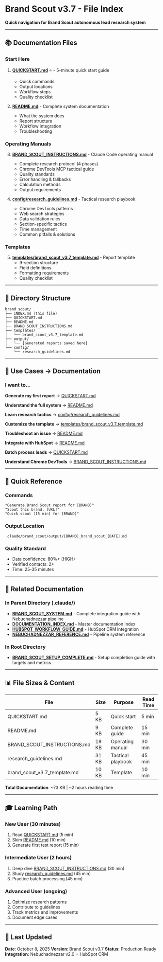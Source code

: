 # Brand Scout v3.7 - File Index

**Quick navigation for Brand Scout autonomous lead research system**

---

## 📚 Documentation Files

### Start Here
1. **[QUICKSTART.md](QUICKSTART.md)** ⭐ - 5-minute quick start guide
   - Quick commands
   - Output locations
   - Workflow steps
   - Quality checklist

2. **[README.md](README.md)** - Complete system documentation
   - What the system does
   - Report structure
   - Workflow integration
   - Troubleshooting

### Operating Manuals

3. **[BRAND_SCOUT_INSTRUCTIONS.md](BRAND_SCOUT_INSTRUCTIONS.md)** - Claude Code operating manual
   - Complete research protocol (4 phases)
   - Chrome DevTools MCP tactical guide
   - Quality standards
   - Error handling & fallbacks
   - Calculation methods
   - Output requirements

4. **[config/research_guidelines.md](config/research_guidelines.md)** - Tactical research playbook
   - Chrome DevTools patterns
   - Web search strategies
   - Data validation rules
   - Section-specific tactics
   - Time management
   - Common pitfalls & solutions

### Templates

5. **[templates/brand_scout_v3.7_template.md](templates/brand_scout_v3.7_template.md)** - Report template
   - 9-section structure
   - Field definitions
   - Formatting requirements
   - Quality checklist

---

## 📁 Directory Structure

```
brand_scout/
├── INDEX.md (this file)
├── QUICKSTART.md
├── README.md
├── BRAND_SCOUT_INSTRUCTIONS.md
├── templates/
│   └── brand_scout_v3.7_template.md
├── output/
│   └── [Generated reports saved here]
└── config/
    └── research_guidelines.md
```

---

## 🎯 Use Cases → Documentation

### I want to...

**Generate my first report**
→ [QUICKSTART.md](QUICKSTART.md#quick-commands)

**Understand the full system**
→ [README.md](README.md)

**Learn research tactics**
→ [config/research_guidelines.md](config/research_guidelines.md)

**Customize the template**
→ [templates/brand_scout_v3.7_template.md](templates/brand_scout_v3.7_template.md)

**Troubleshoot an issue**
→ [README.md](README.md#common-issues--solutions)

**Integrate with HubSpot**
→ [README.md](README.md#workflow-integration)

**Batch process leads**
→ [QUICKSTART.md](QUICKSTART.md#batch-processing)

**Understand Chrome DevTools**
→ [BRAND_SCOUT_INSTRUCTIONS.md](BRAND_SCOUT_INSTRUCTIONS.md#chrome-devtools-mcp---tactical-guide)

---

## 🚀 Quick Reference

### Commands
```
"Generate Brand Scout report for [BRAND]"
"Scout this brand: [URL]"
"Quick scout (15 min) for [BRAND]"
```

### Output Location
```
.claude/brand_scout/output/[BRAND]_brand_scout_[DATE].md
```

### Quality Standard
- Data confidence: 80%+ (HIGH)
- Verified contacts: 2+
- Time: 25-35 minutes

---

## 🔗 Related Documentation

### In Parent Directory (.claude/)
- **[BRAND_SCOUT_SYSTEM.md](../BRAND_SCOUT_SYSTEM.md)** - Complete integration guide with Nebuchadnezzar pipeline
- **[DOCUMENTATION_INDEX.md](../DOCUMENTATION_INDEX.md)** - Master documentation index
- **[HUBSPOT_WORKFLOW_GUIDE.md](../HUBSPOT_WORKFLOW_GUIDE.md)** - HubSpot CRM integration
- **[NEBUCHADNEZZAR_REFERENCE.md](../NEBUCHADNEZZAR_REFERENCE.md)** - Pipeline system reference

### In Root Directory
- **[BRAND_SCOUT_SETUP_COMPLETE.md](../../BRAND_SCOUT_SETUP_COMPLETE.md)** - Setup completion guide with targets and metrics

---

## 📊 File Sizes & Content

| File | Size | Purpose | Read Time |
|------|------|---------|-----------|
| QUICKSTART.md | 5 KB | Quick start | 5 min |
| README.md | 9 KB | Complete guide | 15 min |
| BRAND_SCOUT_INSTRUCTIONS.md | 18 KB | Operating manual | 30 min |
| research_guidelines.md | 31 KB | Tactical playbook | 45 min |
| brand_scout_v3.7_template.md | 10 KB | Template | 10 min |

**Total Documentation**: ~73 KB | ~2 hours reading time

---

## 🎓 Learning Path

### New User (30 minutes)
1. Read [QUICKSTART.md](QUICKSTART.md) (5 min)
2. Skim [README.md](README.md) (10 min)
3. Generate first test report (15 min)

### Intermediate User (2 hours)
1. Deep dive [BRAND_SCOUT_INSTRUCTIONS.md](BRAND_SCOUT_INSTRUCTIONS.md) (30 min)
2. Study [research_guidelines.md](config/research_guidelines.md) (45 min)
3. Practice batch processing (45 min)

### Advanced User (ongoing)
1. Optimize research patterns
2. Contribute to guidelines
3. Track metrics and improvements
4. Document edge cases

---

## 🔄 Last Updated

**Date**: October 8, 2025
**Version**: Brand Scout v3.7
**Status**: Production Ready
**Integration**: Nebuchadnezzar v2.0 + HubSpot CRM
